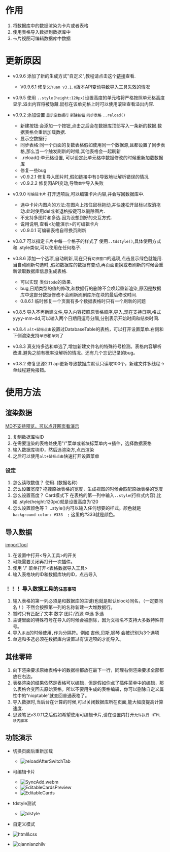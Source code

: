 # 作用

1. 将数据库中的数据渲染为卡片或者表格
2. 使用表格导入数据到数据库中
3. 卡片视图可编辑数据库中数据

# 更新原因

* v0.9.6 添加了新的生成方式"自定义",教程请点击这个[链接](https://github.com/AirParty/siyuan-plugin-niop-DataBaseTable/blob/main/notice/customHtml.md)查看.

  * V0.9.6.1 修复`SiYuan v3.1.0`版本API变动导致导入工具失效的情况
* v0.9.5 使用 `..style(height:120px)`设置高度的单元格将严格按照单元格高度显示.溢出内容将被隐藏.鼠标在该单元格上时可以使用滚轮查看溢出内容.
* v0.9.2 添加设置 `显示空数据行` `新建按钮` `同步表格` `..reload()`

  * 新建按钮:会添加一个按钮,点击之后会在数据库顶部写入一条新的数据.数据表格会重新加载数据.
  * 显示空数据行
  * 同步表格:同一个页面的复数表格假如使用同一个数据源,且都设置了同步表格,那么当一个触发刷新的时候,其他表格会一起刷新
  * ..reload():单元格设置, 可以设定此单元格中数据修改的时候重新加载数据库
  * 修复一些bug
  * v0.9.2.1 修复导入图片时,假如链接中有()导致地址解析错误的情况
  * v0.9.2.2 修复因API变动,导致`数字`导入失败
* v0.9.0 `可编辑卡片` 打开选项后,可以编辑卡片内容,并会写回数据库中.

  * 选中卡片内图片的方法:在图片上按住鼠标拖动,并快速松开鼠标以取消拖动.此时使用del或者退格按键可以删除图片.
  * 不支持多图片和多选.因为没想到好的交互方式.
  * 说用说明,查看<功能演示>的可编辑卡片
  * v0.9.0.1 可编辑表格自带换页刷新
* v0.8.7 可以指定卡片中每一个格子的样式了 使用`..tdstyle()`,具体使用方式和..style类似,可以使用在任何格子.
* v0.8.6 添加一个选项,自动刷新,现在只有`切换窗口`的选项,点击显示绿色就能用.当自动刷新勾选时,,假如数据库的数据有变动,再页面更换或者刷新的时候会重新读取数据库信息生成表格.

  * 可以实现 类似`todo`的效果.
  * bug,日期类型的值的修改,和数据行的删除不会唤起重新渲染,原因是数据库中这部分数据修改不会刷新刷剧库所在块的最后修改时间.
  * 0.8.6.1 临时修复一个页面有多个数据表格时只有一个刷新的问题
* v0.8.5 导入不再新建文件,导入内容按照原表格顺序,导入,现在支持日期,格式yyyy-mm-dd,可以输入两个日期用逗号分隔,分别表示开始时间和结束时间.
* v0.8.4  `alt+鼠标点击`设置过DatabaseTable的表格，可以打开设置菜单.右侧和下侧渲染支持`单行`和`单列`了
* v0.8.3 真支持多选和单选了,增加新建文件名的特殊符号检测。表格内容解析改进.避免之前有概率没解析的情况。还有几个忘记记录的bug。
* v0.8.2 修复思源2.11 api更新导致数据库默认只读取100个，新建文件多线程->单线程避免报错。

# 使用方法

## 渲染数据

[MD不支持预览，可以点开网页看演示](https://github.com/AirParty/siyuan-plugin-niop-DataBaseTable/assets/7642279/112f9f2b-bb60-48df-bc0c-fa160874a16b)

1. 复制数据库块ID
2. 在需要渲染的表格处使用"/"菜单或者块标菜单内->插件，选择数据表格
3. 输入数据库块ID，然后选渲染方,点击渲染
4. 之后可以使用`alt+鼠标点击`快速打开设置菜单

### 设定

1. 怎么读取数值？
    使用..(数据名称)
2. 怎么设置宽度?
    拖拽原始表格的宽度，生成视图的时候会匹配原始表格的宽度
3. 怎么设置高度？
    Card模式下 在表格的第一列中输入`..style`(行样式内容),比如..style(height:120px)就是设置高度为120
4. 怎么设置颜色等？
    ..style()内可以输入任何想要的样式。颜色就是 `background-color: #333  ;`  这里的#333就是颜色。

## 导入数据

[importTool](https://github.com/AirParty/siyuan-plugin-niop-DataBaseTable/assets/7642279/22d25560-0acf-4575-8e2a-831ec7204625)

1. 在设置中打开<导入工具>的开关
2. 可能需要关闭再打开一次插件。
3. 使用 '/' 菜单打开<表格数据导入工具>
4. 输入表格块的ID和数据库块的ID，点击导入

### ！！！ 导入数据工具的`注意事项`

1. 输入表格的第一列必须是和数据库的主键(也就是默认block)同名，（一定要同名！）不然会按照第一列的名称新建一大堆数据行。
2. 暂时只有匹配了文本 数字 图片/资源 单选 多选
3. 主键里面的特殊符号在导入的时候会被删除，因为文档名不支持大多数特殊符号。
4. 导入`多选`的时候使用`,`作为分隔符。例如 吉他,贝斯,钢琴 会被识别为3个选项
5. 单选和多选必须在数据库内设置过有该选项的才能导入。

## 其他零碎

1. 向下渲染要求原始表格中的数据栏都放在最下一行，同理右侧渲染要求全部都放在右边。
2. 表格渲染的结果依然是表格可以编辑，但是假如你点了插件菜单中的编辑，那么表格会变回去原始表格。所以不要用生成的表格编辑，你可以删除自定义属性中的“nioptable”就变回普通表格了。
3. 导入数据时,当后台在计算的时候,可以关闭数据库所在页面,能大幅度提高计算速度.
4. 思源笔记v3.0.11之后假如希望使用可编辑卡片,请在设置内打开`允许执行 HTML 块内脚本`

## 功能演示

* 切换页面后重新加载

  * ![reloadAfterSwitchTab](https://github.com/AirParty/siyuan-plugin-niop-DataBaseTable/assets/7642279/c9897082-ed8e-41cd-8e2f-0a2df8bb6d74)
* 可编辑卡片

  * ![SyncAdd.webm](https://github.com/AirParty/siyuan-plugin-niop-DataBaseTable/assets/7642279/c6ac50de-29ee-42f3-ae0a-a70fd8470761)
  * ![EditableCardsPreview](https://github.com/AirParty/siyuan-plugin-niop-DataBaseTable/assets/7642279/222488c3-86c7-46bf-865e-58ebc008b23d)
  * ![EditableCards](https://github.com/AirParty/siyuan-plugin-niop-DataBaseTable/assets/7642279/ef590759-ca43-4d0d-854e-c2ba175dad87)
* tdstyle测试

  * ![tdstyle](https://github.com/AirParty/siyuan-plugin-niop-DataBaseTable/assets/7642279/0063e6fe-5349-4b6d-ae43-ef8b145dbda3)

* 自定义模式

 * ![html&css](https://github.com/AirParty/siyuan-plugin-niop-DataBaseTable/assets/7642279/3c2ecfcc-e482-4f29-a1ac-ddafc18f0cde)
 * ![qiannianzhilv](https://github.com/AirParty/siyuan-plugin-niop-DataBaseTable/assets/7642279/a6cdc37e-697e-4605-b9f6-cdecfba01e67)